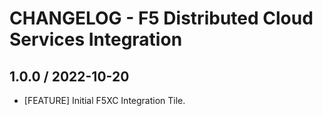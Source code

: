 # CHANGELOG - F5 Distributed Cloud Services Integration

## 1.0.0 / 2022-10-20

* [FEATURE] Initial F5XC Integration Tile.
